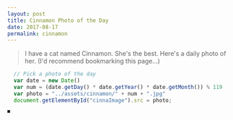 ```yaml
---
layout: post
title: Cinnamon Photo of the Day
date: 2017-08-17
permalink: cinnamon
---
```

> I have a cat named Cinnamon. She's the best. Here's a daily photo of her.
> (I'd recommend bookmarking this page...)

```javascript
  // Pick a photo of the day
  var date = new Date()
  var num = (date.getDay() * date.getYear() * date.getMonth()) % 119
  var photo = "../assets/cinnamon/" + num + ".jpg"
  document.getElementById("cinnaImage").src = photo;
```
<img style="border: 3px;border-style: solid;" class="cinnamon" id="cinnaImage" src=""/>

<script src="../../js/whichCinnamon.js"></script>
